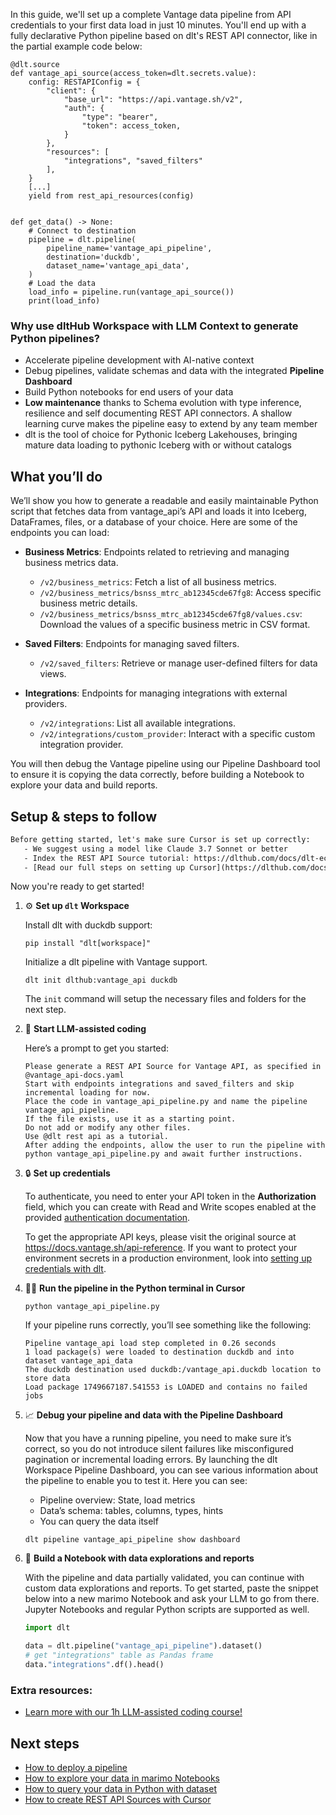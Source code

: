 In this guide, we'll set up a complete Vantage data pipeline from API credentials to your first data load in just 10 minutes. You'll end up with a fully declarative Python pipeline based on dlt's REST API connector, like in the partial example code below:

```python-outcome
@dlt.source
def vantage_api_source(access_token=dlt.secrets.value):
    config: RESTAPIConfig = {
        "client": {
            "base_url": "https://api.vantage.sh/v2",
            "auth": {
                "type": "bearer",
                "token": access_token,
            }
        },
        "resources": [
            "integrations", "saved_filters"
        ],
    }
    [...]
    yield from rest_api_resources(config)


def get_data() -> None:
    # Connect to destination
    pipeline = dlt.pipeline(
        pipeline_name='vantage_api_pipeline',
        destination='duckdb',
        dataset_name='vantage_api_data', 
    )
    # Load the data
    load_info = pipeline.run(vantage_api_source())
    print(load_info) 
```

### Why use dltHub Workspace with LLM Context to generate Python pipelines?

- Accelerate pipeline development with AI-native context
- Debug pipelines, validate schemas and data with the integrated **Pipeline Dashboard**
- Build Python notebooks for end users of your data
- **Low maintenance** thanks to Schema evolution with type inference, resilience and self documenting REST API connectors. A shallow learning curve makes the pipeline easy to extend by any team member
- dlt is the tool of choice for Pythonic Iceberg Lakehouses, bringing mature data loading to pythonic Iceberg with or without catalogs

## What you’ll do

We’ll show you how to generate a readable and easily maintainable Python script that fetches data from vantage_api’s API and loads it into Iceberg, DataFrames, files, or a database of your choice. Here are some of the endpoints you can load:

- **Business Metrics**: Endpoints related to retrieving and managing business metrics data.
  - `/v2/business_metrics`: Fetch a list of all business metrics.
  - `/v2/business_metrics/bsnss_mtrc_ab12345cde67fg8`: Access specific business metric details.
  - `/v2/business_metrics/bsnss_mtrc_ab12345cde67fg8/values.csv`: Download the values of a specific business metric in CSV format.

- **Saved Filters**: Endpoints for managing saved filters.
  - `/v2/saved_filters`: Retrieve or manage user-defined filters for data views.

- **Integrations**: Endpoints for managing integrations with external providers.
  - `/v2/integrations`: List all available integrations.
  - `/v2/integrations/custom_provider`: Interact with a specific custom integration provider.

You will then debug the Vantage pipeline using our Pipeline Dashboard tool to ensure it is copying the data correctly, before building a Notebook to explore your data and build reports.

## Setup & steps to follow

```default
Before getting started, let's make sure Cursor is set up correctly:
   - We suggest using a model like Claude 3.7 Sonnet or better
   - Index the REST API Source tutorial: https://dlthub.com/docs/dlt-ecosystem/verified-sources/rest_api/ and add it to context as **@dlt rest api**
   - [Read our full steps on setting up Cursor](https://dlthub.com/docs/dlt-ecosystem/llm-tooling/cursor-restapi#23-configuring-cursor-with-documentation)
```

Now you're ready to get started!

1. ⚙️ **Set up `dlt` Workspace**
    
    Install dlt with duckdb support:
    ```shell
    pip install "dlt[workspace]"
    ```

    Initialize a dlt pipeline with Vantage support.
    ```shell
    dlt init dlthub:vantage_api duckdb
    ```

    The `init` command will setup the necessary files and folders for the next step.
    
2. 🤠 **Start LLM-assisted coding**
    
    Here’s a prompt to get you started:
    
    ```prompt
    Please generate a REST API Source for Vantage API, as specified in @vantage_api-docs.yaml 
    Start with endpoints integrations and saved_filters and skip incremental loading for now. 
    Place the code in vantage_api_pipeline.py and name the pipeline vantage_api_pipeline. 
    If the file exists, use it as a starting point. 
    Do not add or modify any other files. 
    Use @dlt rest api as a tutorial. 
    After adding the endpoints, allow the user to run the pipeline with python vantage_api_pipeline.py and await further instructions.
    ```

    
3. 🔒 **Set up credentials** 
    
    To authenticate, you need to enter your API token in the **Authorization** field, which you can create with Read and Write scopes enabled at the provided [authentication documentation](https://vantage.readme.io/reference/authentication).
    
    To get the appropriate API keys, please visit the original source at https://docs.vantage.sh/api-reference.
    If you want to protect your environment secrets in a production environment, look into [setting up credentials with dlt](https://dlthub.com/docs/walkthroughs/add_credentials).
    
4. 🏃‍♀️ **Run the pipeline in the Python terminal in Cursor**
    
    ```shell
    python vantage_api_pipeline.py
    ```
    
    If your pipeline runs correctly, you’ll see something like the following:
    
    ```shell
    Pipeline vantage_api load step completed in 0.26 seconds
    1 load package(s) were loaded to destination duckdb and into dataset vantage_api_data
    The duckdb destination used duckdb:/vantage_api.duckdb location to store data
    Load package 1749667187.541553 is LOADED and contains no failed jobs
    ```
    
5. 📈 **Debug your pipeline and data with the Pipeline Dashboard**

    Now that you have a running pipeline, you need to make sure it’s correct, so you do not introduce silent failures like misconfigured pagination or incremental loading errors. By launching the dlt Workspace Pipeline Dashboard, you can see various information about the pipeline to enable you to test it. Here you can see:
    - Pipeline overview: State, load metrics
    - Data’s schema: tables, columns, types, hints
    - You can query the data itself
    
    ```shell
    dlt pipeline vantage_api_pipeline show dashboard
    ```
    
6. 🐍 **Build a Notebook with data explorations and reports**

    With the pipeline and data partially validated, you can continue with custom data explorations and reports. To get started, paste the snippet below into a new marimo Notebook and ask your LLM to go from there. Jupyter Notebooks and regular Python scripts are supported as well.

    
    ```python
    import dlt

   data = dlt.pipeline("vantage_api_pipeline").dataset()
   # get "integrations" table as Pandas frame
   data."integrations".df().head()
    ```

### Extra resources:

- [Learn more with our 1h LLM-assisted coding course!](https://www.youtube.com/watch?v=GGid70rnJuM)

## Next steps

- [How to deploy a pipeline](https://dlthub.com/docs/walkthroughs/deploy-a-pipeline)
- [How to explore your data in marimo Notebooks](https://dlthub.com/docs/general-usage/dataset-access/marimo)
- [How to query your data in Python with dataset](https://dlthub.com/docs/general-usage/dataset-access/dataset)
- [How to create REST API Sources with Cursor](https://dlthub.com/docs/dlt-ecosystem/llm-tooling/cursor-restapi)
